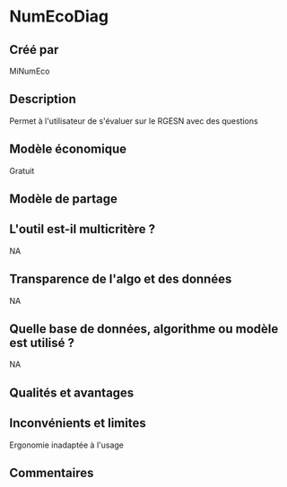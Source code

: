 # NumEcoDiag

## Créé par

MiNumEco

## Description

Permet à l'utilisateur de s'évaluer sur le RGESN avec des questions

## Modèle économique

Gratuit

## Modèle de partage



## L'outil est-il multicritère ?

NA

## Transparence de l'algo et des données

NA

## Quelle base de données, algorithme ou modèle est utilisé ?

NA

## Qualités et avantages



## Inconvénients et limites

Ergonomie inadaptée à l'usage

## Commentaires



